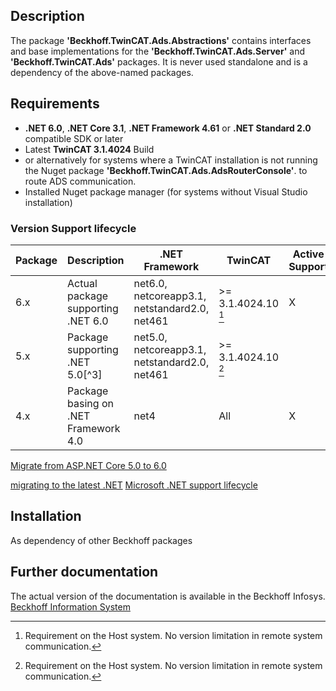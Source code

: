 ﻿## Description

The package **'Beckhoff.TwinCAT.Ads.Abstractions'** contains interfaces and base implementations for the **'Beckhoff.TwinCAT.Ads.Server'** and
**'Beckhoff.TwinCAT.Ads'** packages. It is never used standalone and is a dependency of the above-named packages.

## Requirements

- **.NET 6.0**, **.NET Core 3.1**, **.NET Framework 4.61** or **.NET Standard 2.0** compatible SDK or later
- Latest **TwinCAT 3.1.4024** Build
- or alternatively for systems where a TwinCAT installation is not running the Nuget package **'Beckhoff.TwinCAT.Ads.AdsRouterConsole'**.
to route ADS communication.
- Installed Nuget package manager (for systems without Visual Studio installation)

### Version Support lifecycle

| Package | Description | .NET Framework | TwinCAT | Active Support |
|---------|-------------|----------------|---------|-----------------
6.x | Actual package supporting .NET 6.0 | net6.0, netcoreapp3.1, netstandard2.0, net461 | >= 3.1.4024.10 [^1] | X |
5.x | Package supporting .NET 5.0[^3] | net5.0, netcoreapp3.1, netstandard2.0, net461 | >= 3.1.4024.10 [^1] | |
4.x | Package basing on .NET Framework 4.0 | net4 | All | X |

[^1]: Requirement on the Host system. No version limitation in remote system communication.

[^2]: Microsoft support for .NET5 ends with May 8, 2022. Therefore it is recommended to update **Beckhoff.TwinCAT** packages from Version 5 to Version 6.

[Migrate from ASP.NET Core 5.0 to 6.0](https://docs.microsoft.com/en-us/aspnet/core/migration/50-to-60?view=aspnetcore-6.0&tabs=visual-studio)

[migrating to the latest .NET](https://docs.microsoft.com/en-us/dotnet/architecture/modernize-desktop/example-migration)
[Microsoft .NET support lifecycle](https://dotnet.microsoft.com/en-us/platform/support/policy/dotnet-core)

## Installation

As dependency of other Beckhoff packages

## Further documentation

The actual version of the documentation is available in the Beckhoff Infosys.
[Beckhoff Information System](https://infosys.beckhoff.com/index.php?content=../content/1033/tc3_ads.net/index.html&id=207622008965200265)